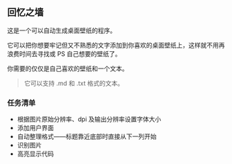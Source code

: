 ## 回忆之墙
这是一个可以自动生成桌面壁纸的程序。

它可以把你想要牢记但又不熟悉的文字添加到你喜欢的桌面壁纸上，这样就不用再浪费时间去寻找或 PS 自己想要的壁纸了。

你需要的仅仅是自己喜欢的壁纸和一个文本。
>它可以支持 .md 和 .txt 格式的文本。

### 任务清单
- 根据图片原始分辨率、dpi 及输出分辨率设置字体大小
- 添加用户界面
- 自动整理格式——标题靠近底部时直接从下一列开始
- 识别图片
- 高亮显示代码